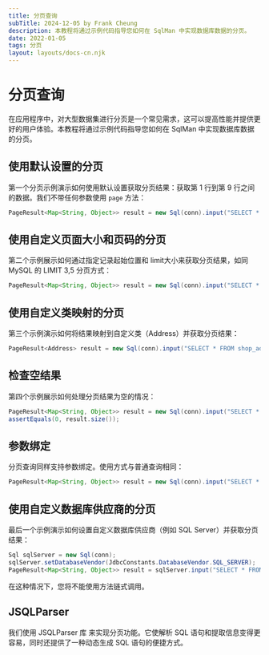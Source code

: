 ```yaml
---
title: 分页查询
subTitle: 2024-12-05 by Frank Cheung
description: 本教程将通过示例代码指导您如何在 SqlMan 中实现数据库数据的分页。
date: 2022-01-05
tags: 分页
layout: layouts/docs-cn.njk
---
```

# 分页查询

在应用程序中，对大型数据集进行分页是一个常见需求，这可以提高性能并提供更好的用户体验。本教程将通过示例代码指导您如何在 SqlMan 中实现数据库数据的分页。

## 使用默认设置的分页

第一个分页示例演示如何使用默认设置获取分页结果：获取第 1 行到第 9 行之间的数据。我们不带任何参数使用 `page` 方法：

```java
PageResult<Map<String, Object>> result = new Sql(conn).input("SELECT * FROM article").page();
```

## 使用自定义页面大小和页码的分页
第二个示例展示如何通过指定记录起始位置和 limit大小来获取分页结果，如同 MySQL 的 LIMIT 3,5 分页方式：

```java
PageResult<Map<String, Object>> result = new Sql(conn).input("SELECT * FROM article").page(3, 5);
 ```

## 使用自定义类映射的分页
第三个示例演示如何将结果映射到自定义类（Address）并获取分页结果：

```java
PageResult<Address> result = new Sql(conn).input("SELECT * FROM shop_address").page(Address.class, 1, 2);
```

## 检查空结果
第四个示例展示如何处理分页结果为空的情况：

```java
PageResult<Map<String, Object>> result = new Sql(conn).input("SELECT * FROM shop_address").page(Address.class, 100, 2);
assertEquals(0, result.size());
```

## 参数绑定
分页查询同样支持参数绑定。使用方式与普通查询相同：

```java
PageResult<Map<String, Object>> result = new Sql(conn).input("SELECT * FROM shop_address where stat = ?", 1).page();
```

## 使用自定义数据库供应商的分页
最后一个示例演示如何设置自定义数据库供应商（例如 SQL Server）并获取分页结果：

```java
Sql sqlServer = new Sql(conn);
sqlServer.setDatabaseVendor(JdbcConstants.DatabaseVendor.SQL_SERVER);
PageResult<Map<String, Object>> result = sqlServer.input("SELECT * FROM article").page();
```

在这种情况下，您将不能使用方法链式调用。

## JSQLParser
我们使用 JSQLParser 库 来实现分页功能。它使解析 SQL 语句和提取信息变得更容易，同时还提供了一种动态生成 SQL 语句的便捷方式。